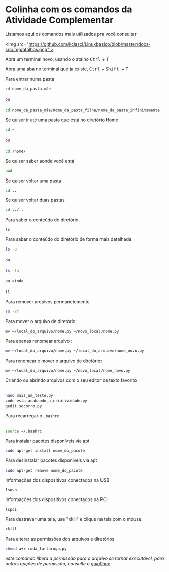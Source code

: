 # Colinha com os comandos da Atividade Complementar

Listamos aqui os comandos mais utilizados pra você consultar 





<img src="https://github.com/liciascl/Linuxbasico/blob/master/docs-src/img/atalhos.png"'>


Abra um terminal novo, usando o atalho <kbd>Ctrl</kbd> + <kbd>T</kbd>



Abra uma aba no terminal que ja existe, <kbd>Ctrl</kbd> + <kbd>Shift </kbd> + <kbd>T</kbd>


Para entrar numa pasta

```bash
cd nome_da_pasta_mãe

ou

cd nome_da_pasta_mãe/nome_da_pasta_filha/nome_da_pasta_infinitamente

```

Se quiser ir até uma pasta que está no diretório Home


```bash
cd ~

ou

cd /home/

```

Se quiser saber aonde você está

```bash
pwd

```

Se quiser voltar uma pasta

```bash
cd ..

```

Se quiser voltar duas pastas

```bash
cd ../..

```

Para saber o conteúdo do diretório


```bash
ls

```

Para saber o conteúdo do diretório de forma mais detalhada


```bash
ls -a

ou

ls -la

ou ainda

ll

```

Para remover arquivos permanetemente

```bash
rm -rf

```


Para mover o arquivo de diretório:


```bash
mv ~/local_do_arquivo/nome.py ~/novo_local/nome.py

```


Para apenas renomear arquivo :


```bash
mv ~/local_do_arquivo/nome.py ~/local_do_arquivo/nome_novo.py

```

Para renomear e mover o arquivo de diretório:


```bash
mv ~/local_do_arquivo/nome.py ~/novo_local/nome_novo.py

```

Criando ou abrindo arquivos com o seu editor de texto favorito

```bash

nano mais_um_teste.py
code esta_acabando_a_criatividade.py
gedit socorro.py


```

Para recarregar o  `.bashrc `

```bash

source ~/.bashrc

```

Para instalar pacotes disponíveis via apt


```bash
sudo apt-get install nome_do_pacote

```


Para desinstalar pacotes disponíveis via apt

```bash
sudo apt-get remove nome_do_pacote

```

Informações dos dispositivos conectados na USB 

```bash
lsusb

```
Informações dos dispositivos conectados na PCI

```bash
lspci

```

Para destravar uma tela, use "xkill" e clique na tela com o mouse.


```bash
xkill

```

Para alterar as permissões dos arquivos e diretórios


```bash
chmod a+x roda_tartaruga.py

```
*este comando libera a permissão para o arquivo se tornar executável, para outras opções de permissão, consulte o [guialinux](https://guialinux.uniriotec.br/chmod/)*

